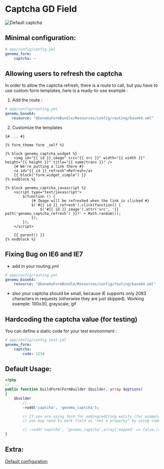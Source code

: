 # Captcha GD Field

![Default captcha](https://github.com/genemu/GenemuFormBundle/raw/master/Resources/doc/captcha_gd/images/default.png)

## Minimal configuration:

``` yml
# app/config/config.yml
genemu_form:
    captcha: ~
```

## Allowing users to refresh the captcha

In order to allow the captcha refresh, there is a route to call, but you have to use custom form templates, here is a ready-to-use example :

1) Add the route :
 ``` yml
# app/config/routing.yml
genemu_base64:
    resource: "@GenemuFormBundle/Resources/config/routing/base64.xml"
 ```

2) Customize the templates

``` jinja
{# ... #}

{% form_theme form _self %}

{% block genemu_captcha_widget %}
    <img id="{{ id }}_image" src="{{ src }}" width="{{ width }}" height="{{ height }}" title="{{ name|trans }}" />
    {# We're putting a link there #}
    <a id="{{ id }}_refresh">Refresh</a>
    {{ block("form_widget_simple") }}
{% endblock %}

{% block genemu_captcha_javascript %}
    <script type="text/javascript">
        $(function () {
            {# Image will be refreshed when the link is clicked #}
            $('#{{ id }}_refresh').click(function() {
                $('#{{ id }}_image').attr('src', '{{ path('genemu_captcha_refresh') }}?' + Math.random());
            });
        });
    </script>

    {{ parent() }}
{% endblock %}

```

## Fixing Bug on IE6 and IE7

* add in your routing.yml

``` yml
# app/config/routing.yml
genemu_base64:
    resource: "@GenemuFormBundle/Resources/config/routing/base64.xml"
```

* also your captcha should be small, because IE supports only 2083 characters in requests (otherwise they are just skipped).
Working example: 100x30, grayscale, gif

## Hardcoding the captcha value (for testing)

You can define a static code for your test environment :

``` yml
# app/config/config_test.yml
genemu_form:
    captcha:
        code: 1234
```

## Default Usage:

``` php
<?php
// ...
public function buildForm(FormBuilder $builder, array $options)
{
    $builder
        // ...
        ->add('captcha', 'genemu_captcha');

        // If you are using form for adding/editing entity (for example with FOSUserBundle user registration form)
        // you may need to mark field as "not a property" by using code

        // ->add('captcha', 'genemu_captcha',array('mapped' => false,));
}
```

## Extra:

[Default configuration](Resources/doc/captcha_gd/default.md)
